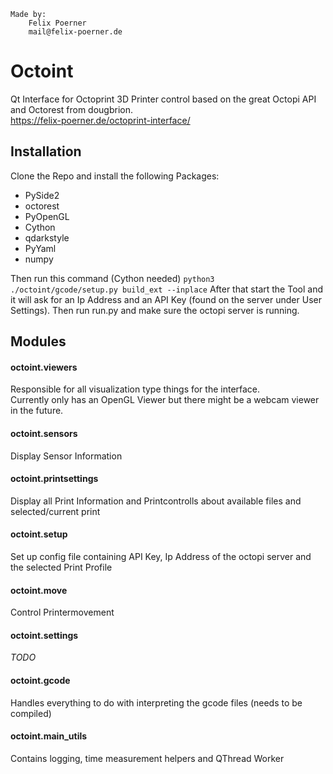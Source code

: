 ```
Made by:  
    Felix Poerner
    mail@felix-poerner.de
```

# Octoint
Qt Interface for Octoprint 3D Printer control
based on the great Octopi API and Octorest from  dougbrion. \
https://felix-poerner.de/octoprint-interface/

## Installation
Clone the Repo and install the following Packages:
- PySide2
- octorest
- PyOpenGL
- Cython
- qdarkstyle
- PyYaml
- numpy

Then run this command (Cython needed) `python3 ./octoint/gcode/setup.py build_ext --inplace`
After that start the Tool and it will ask for an Ip Address and an API Key (found on the server under User Settings).
Then run run.py and make sure the octopi server is running.

## Modules
#### octoint.viewers
Responsible for all visualization type things for the interface.\
Currently only has an OpenGL Viewer but there might be a webcam viewer in the future.
 
#### octoint.sensors
Display Sensor Information
 
#### octoint.printsettings
Display all Print Information and Printcontrolls about available files and selected/current print  
 
#### octoint.setup
Set up config file containing API Key, Ip Address of the octopi server and the selected Print Profile
 
#### octoint.move
Control Printermovement

#### octoint.settings
_TODO_
 
#### octoint.gcode
Handles everything to do with interpreting the gcode files (needs to be compiled)
 
#### octoint.main_utils
Contains logging, time measurement helpers and QThread Worker
